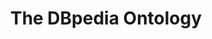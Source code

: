 ---
schema: default
title: The DBpedia Ontology
notes: >-
  The DBpedia ontology provides the classes and properties used in the DBpedia
  data set.
organization: DataScientia Foundation
resources:
  - name: DBPedia.UAN.owl
    url: >-
      http://git.knowdive.disi.unitn.it:8080/knowledge/LiveKnowledge/SREP/commonsense/raw/master/DBPedia.UAN.owl
    format: owl
    description: >-
      The DBpedia ontology provides the classes and properties used in the
      DBpedia data set.
    license: 'CC '
    status: Active
    byteSize: 2.199.546
    issued: '2016-05-21'
    language: en
    modified: '8 November 2021, 04:55 (UTC+01:00)'
    OntologyEngineeringTool: Protégé
    ontologyLanguage: owl
    ontologySyntax: rdf
    example: ''
    ReferenceLKRepository: SREP
    referenceOntology: ''
    referenceDatasets: ''
distribution: dbpedia-owl
keyword: 'Wikipedia, Multilingual Knowledge Base'
publisher: DBpedia Organization
category: Upper-Level
versionNotes: >-
  new version 4.2-SNAPSHOT from this URL:
  http://vmdbpedia.informatik.uni-leipzig.de:8088/2016-04/ontology.owl
landingPage: 'https://dbpedia.org/ontology/'
accessRigths: Public
creator: DBpedia Organization
hasVersion: Unknown
isVersionOf: Unknown
issued: '2016-05-21'
modified: '8 November 2021, 04:55 (UTC+01:00)'
language: en
provenance: ''
page: 'https://www.dbpedia.org/'
wasGeneratedBy: crowd-sourced community effort
versionInfo: version 4.2-SNAPSHOT
formalityLevel: Teleontology
OntologyEngineeringMethodology: information extraction
acronym: DBpedia
CompetencyQuestion: ''
preferredNamespacePrefix: dbo
toDoList: To completely annotate.
namespacesGenerated: ''
namespacesReused: ''
datasetLevel: Knowledge Level(L3-4)
spatialExtent: 'Unknown '
temporalExtent: Unknown
---